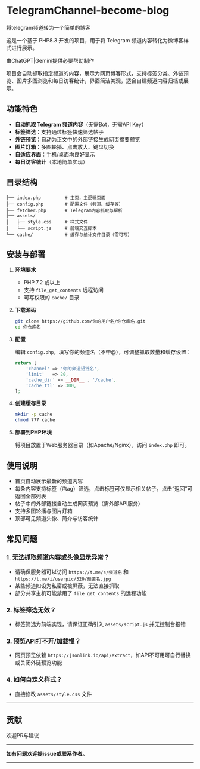 # TelegramChannel-become-blog

将telegram频道转为一个简单的博客

这是一个基于 PHP8.3 开发的项目，用于将 Telegram 频道内容转化为微博客样式进行展示。

由ChatGPT|Gemini提供必要帮助制作

项目会自动抓取指定频道的内容，展示为网页博客形式，支持标签分类、外链预览、图片多图浏览和每日访客统计，界面简洁美观，适合自建频道内容归档或展示。

## 功能特色

- **自动抓取 Telegram 频道内容**（无需Bot，无需API Key）
- **标签筛选**：支持通过标签快速筛选帖子
- **外链预览**：自动为正文中的外部链接生成网页摘要预览
- **图片灯箱**：多图轮播、点击放大、键盘切换
- **自适应界面**：手机/桌面均良好显示
- **每日访客统计**（本地简单实现）

## 目录结构

```
├── index.php         # 主页，主逻辑页面
├── config.php        # 配置文件（频道、缓存等）
├── fetcher.php       # Telegram内容抓取与解析
├── assets/
│   ├── style.css     # 样式文件
│   └── script.js     # 前端交互脚本
└── cache/            # 缓存与统计文件目录（需可写）
```

## 安装与部署

1. **环境要求**

   - PHP 7.2 或以上
   - 支持 `file_get_contents` 远程访问
   - 可写权限的 `cache/` 目录

2. **下载源码**

   ```bash
   git clone https://github.com/你的用户名/你仓库名.git
   cd 你仓库名
   ```

3. **配置**

   编辑 `config.php`，填写你的频道名（不带@），可调整抓取数量和缓存设置：

   ```php
   return [
       'channel' => '你的频道短链名',
       'limit'   => 20,
       'cache_dir' => __DIR__ . '/cache',
       'cache_ttl' => 300,
   ];
   ```

4. **创建缓存目录**

   ```bash
   mkdir -p cache
   chmod 777 cache
   ```

5. **部署到PHP环境**

   将项目放置于Web服务器目录（如Apache/Nginx），访问 `index.php` 即可。

## 使用说明

- 首页自动展示最新的频道内容
- 每条内容支持标签（#tag）筛选，点击标签可仅显示相关帖子，点击“返回”可返回全部列表
- 帖子中的外部链接自动生成网页预览（需外部API服务）
- 支持多图轮播与图片灯箱
- 顶部可见频道头像、简介与访客统计

## 常见问题

### 1. 无法抓取频道内容或头像显示异常？

- 请确保服务器可以访问 `https://t.me/s/频道名` 和 `https://t.me/i/userpic/320/频道名.jpg`
- 某些频道如设为私密或被屏蔽，无法直接抓取
- 部分共享主机可能禁用了 `file_get_contents` 的远程功能

### 2. 标签筛选无效？

- 标签筛选为前端实现，请保证正确引入 `assets/script.js` 并无控制台报错

### 3. 预览API打不开/加载慢？

- 网页预览依赖 `https://jsonlink.io/api/extract`，如API不可用可自行替换或关闭外链预览功能

### 4. 如何自定义样式？

- 直接修改 `assets/style.css` 文件



---

## 贡献

欢迎PR与建议

---

**如有问题欢迎提issue或联系作者。**

---





